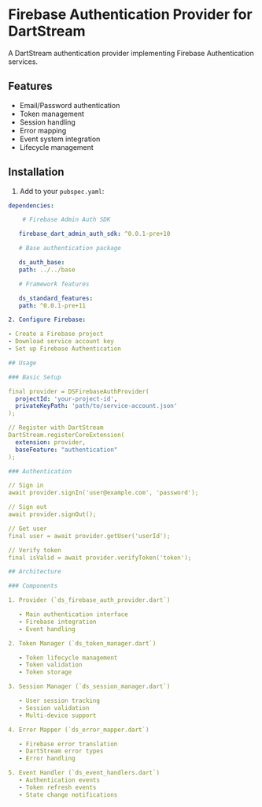 # Firebase Authentication Provider for DartStream

A DartStream authentication provider implementing Firebase Authentication services.

## Features

- Email/Password authentication
- Token management
- Session handling
- Error mapping
- Event system integration
- Lifecycle management

## Installation

1. Add to your `pubspec.yaml`:

```yaml
dependencies:

    # Firebase Admin Auth SDK

   firebase_dart_admin_auth_sdk: ^0.0.1-pre+10

   # Base authentication package

   ds_auth_base:
   path: ../../base

   # Framework features

   ds_standard_features:
   path: ^0.0.1-pre+11

2. Configure Firebase:

- Create a Firebase project
- Download service account key
- Set up Firebase Authentication

## Usage

### Basic Setup

final provider = DSFirebaseAuthProvider(
  projectId: 'your-project-id',
  privateKeyPath: 'path/to/service-account.json'
);

// Register with DartStream
DartStream.registerCoreExtension(
  extension: provider,
  baseFeature: "authentication"
);

### Authentication

// Sign in
await provider.signIn('user@example.com', 'password');

// Sign out
await provider.signOut();

// Get user
final user = await provider.getUser('userId');

// Verify token
final isValid = await provider.verifyToken('token');

## Architecture

### Components

1. Provider (`ds_firebase_auth_provider.dart`)

   - Main authentication interface
   - Firebase integration
   - Event handling

2. Token Manager (`ds_token_manager.dart`)

   - Token lifecycle management
   - Token validation
   - Token storage

3. Session Manager (`ds_session_manager.dart`)

   - User session tracking
   - Session validation
   - Multi-device support

4. Error Mapper (`ds_error_mapper.dart`)

   - Firebase error translation
   - DartStream error types
   - Error handling

5. Event Handler (`ds_event_handlers.dart`)
   - Authentication events
   - Token refresh events
   - State change notifications
```
